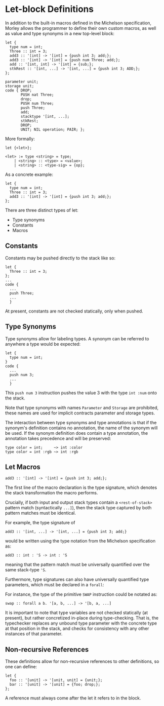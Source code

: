 # Let-block Definitions

In addition to the built-in macros defined in the Michelson specification,
Morley allows the programmer to define their own custom macros, as well as value
and type synonyms in a new top-level block:

```
let {
  type num = int;
  Three :: int = 3;
  add3 :: '[int] -> '[int] = {push int 3; add;};
  add3 :: '[int] -> '[int] = {push num Three; add;};
  add :: '[int, int] -> '[int] = {sub;};
  stkRest :: '[int, ...] -> '[int, ...] = {push int 3; ADD;};
};

parameter unit;
storage unit;
code { DROP;
       PUSH nat Three;
       drop;
       PUSH num Three;
       push Three;
       add;
       stacktype '[int, ...];
       stkRest;
       DROP;
       UNIT; NIL operation; PAIR; };
```

More formally:

```
let {<let>};

<let> := type <string> = type;
    | <string> :: <type> = <value>;
    | <string> :: <type-sig> = {op};
```

As a concrete example:

```
let {
  type num = int;
  Three :: int = 3;
  add3 :: '[int] -> '[int] = {push int 3; add;};
};
```

There are three distinct types of let:

- Type synonyms
- Constants
- Macros

## Constants

Constants may be pushed directly to the stack like so:

```
let {
  Three :: int = 3;
};
...
code {
  ...
  push Three;
  ...
  }
```

At present, constants are not checked statically, only when pushed.

## Type Synonyms

Type synonyms allow for labeling types. A synonym can be referred to anywhere a
type would be expected:

```
let {
  type num = int;
}
code {
  ...
  push num 3;
  ...
  }
```

This `push num 3` instruction pushes the value 3 with the type `int :num` onto
the stack.

Note that type synonyms with names `Parameter` and `Storage` are prohibited, these
names are used for implicit contracts parameter and storage types.

The interaction between type synonyms and type annotations is that if the
synonym's definition contains no annotation, the name of the synonym will be
used. If the synonym definition does contain a type annotation, the annotation
takes precedence and will be preserved:

```
type color = int;     ~> int :color
type color = int :rgb ~> int :rgb
```

## Let Macros

```
add3 :: '[int] -> '[int] = {push int 3; add;};
```

The first line of the macro declaration is the type signature, which denotes the
stack transformation the macro performs.

Crucially, if both input and output stack types contain a `<rest-of-stack>`
pattern match (syntactically `...]`), then the stack type captured by both
pattern matches must be identical.

For example, the type signature of 

```
add3 :: '[int, ...] -> '[int, ...] = {push int 3; add;}
```

would be written using the type notation from the Michelson specification as:

```
add3 :: int : 'S -> int : 'S
```

meaning that the pattern match must be universally quantified over the same
stack-type `'S`. 

Furthermore, type signatures can also have universally quantified type
parameters, which must be declared in a `forall`:

For instance, the type of the primitive `SWAP` instruction could be notated as:

```
swap :: forall a b. '[a, b, ...] -> '[b, a, ...]
```

It is important to note that type variables are not checked statically (at
present), but rather concretized in-place during type-checking. That is, the
typechecker replaces any unbound type parameter with the concrete type at that
position in the stack, and checks for consistency with any other instances of
that parameter.

## Non-recursive References

These definitions allow for non-recursive references to other definitions,
so one can define:

```
let {
  foo :: '[unit] -> '[unit, unit] = {unit;};
  bar :: '[unit] -> '[unit] = {foo; drop;};
};
```

A reference must always come after the let it refers to in the block.


